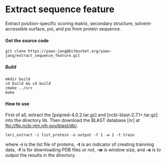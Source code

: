 # Extract sequence feature
Extract position-specific scoring matrix, secondary structure, solvent-accessible surface, psi, and psi from protein sequence.

#### Get the source code
```
git clone https://yaan-jang@bitbucket.org/yaan-jang/extract_sequence_feature.git
```

##### Build 
```
mkdir build
cd build && cd build
cmake ../src
make
```


#### How to use
First of all, extract the [psipred-4.0.2.tar.gz] and [ncbi-blast-2.7.1+.tar.gz] into the directory lib. Then download the BLAST database [nr] at ftp://ftp.ncbi.nlm.nih.gov/blast/db/.

```
leri_extract -i list_protein -o output -f 1 -w 2 -t train
```
where **-i** is the list file of proteins, **-t** is an indicator of creating trainning data, **-f** is for downloading PDB files or not, **-w** is window size, and **-o** is to output the results in the directory. 



